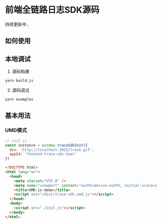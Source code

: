 # 前端全链路日志SDK源码
持续更新中..

## 如何使用



## 本地调试

1. 源码构建

```
yarn build:js
```

2. 源码调试

```
yarn examples
```

## 基本用法

### UMD模式

```JavaScript
// init.js
const instance = window.traceSdkInit({
  dsn: 'http://localhost:2022/track.gif',
  appId: 'fontend-trace-cds-test'
})
```

```html
<!DOCTYPE html>
<html lang="en">
  <head>
    <meta charset="UTF-8" />
    <meta name="viewport" content="width=device-width, initial-scale=1.0" />
    <title>UMD-js-demo</title>
    <script src="/dist/trace-sdk.umd.js"></script>
  </head>
  <body>
    <script src="./init.js"></script>
  </body>
</html>
```

